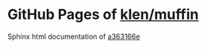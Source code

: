 GitHub Pages of [klen/muffin](https://github.com/klen/muffin.git)
===
Sphinx html documentation of [a363166e](https://github.com/klen/muffin/tree/a363166e0a22caf6042bb3806363c243eac43e2d)
